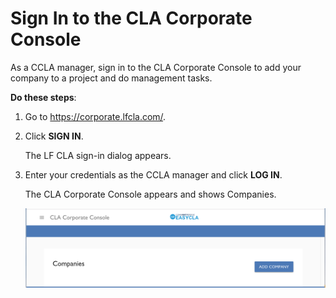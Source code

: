 # Sign In to the CLA Corporate Console
As a CCLA manager, sign in to the CLA Corporate Console to add your company to a project and do management tasks.

**Do these steps**:

1. Go to <https://corporate.lfcla.com/>.

1. Click **SIGN IN**.

   The LF CLA sign-in dialog appears.

1. Enter your credentials as the CCLA manager and click **LOG IN**.

   The CLA Corporate Console appears and shows Companies.

   ![CLA Corporate Console](imgs/cla-corporate-console.png)